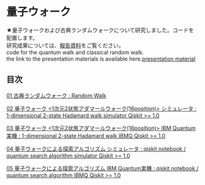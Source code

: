 # 量子ウォーク

★量子ウォークおよび古典ランダムウォークについて研究しました。コードを配置します。  
  研究成果については、[報告資料](../2024-B-06-final-report-quantum-computing.pdf)をご覧ください。  
  code for the quantum walk and classical random walk.  
  the link to the presentation materials is available here.[presentation material](../2024-B-06-final-report-quantum-computing.pdf)  
## 目次

[01 古典ランダムウォーク : Random Walk](./random-walk.ipynb)

[02 量子ウォーク <1次元2状態アダマールウォーク(16position)> シミュレータ : 1-dimensional 2-state Hadamard walk simulator Qiskit >= 1.0](./quantum-walk-hadamard_sim.ipynb)

[03 量子ウォーク <1次元2状態アダマールウォーク(16position)> IBM Quantum実機 : 1-dimensional 2-state Hadamard walk IBMQ Qiskit >= 1.0](./quantum-walk-hadamard_IBMQ.ipynb)

[04 量子ウォークによる探索アルゴリズム シミュレータ : qiskit notebook / quantum search algorithm simulator Qiskit >= 1.0](./quantum-walk-search-algorithm_sim.ipynb)

[05 量子ウォークによる探索アルゴリズム IBM Quantum実機 : qiskit notebook / quantum search algorithm IBMQ Qiskit >= 1.0](./quantum-walk-search-algorithm_IBMQ.ipynb)
